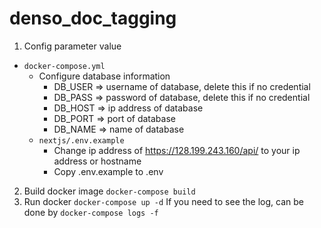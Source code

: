 # denso_doc_tagging

  

1. Config parameter value

- `docker-compose.yml`
	- Configure database information
		- DB_USER => username of database, delete this if no credential
		- DB_PASS => password of database, delete this if no credential
		- DB_HOST => ip address of database
		- DB_PORT => port of database
		- DB_NAME => name of database
	- `nextjs/.env.example`
		- Change ip address of https://128.199.243.160/api/ to your ip address or hostname
		- Copy .env.example to .env

2. Build docker image
```docker-compose build```
3. Run docker
```docker-compose up -d```
If you need to see the log, can be done by
```docker-compose logs -f```